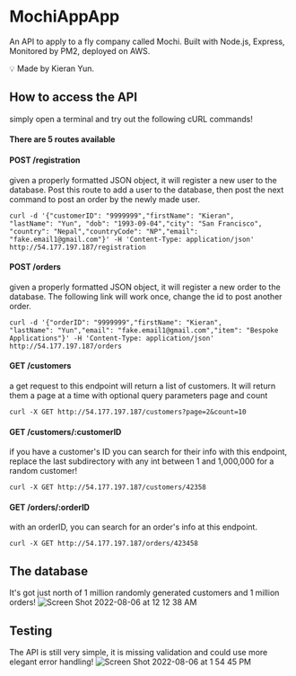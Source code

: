 # MochiAppApp
An API to apply to a fly company called Mochi. 
Built with Node.js, Express, Monitored by PM2, deployed on AWS.

:bulb:  Made by Kieran Yun.

## How to access the API
simply open a terminal and try out the following cURL commands!

#### There are 5 routes available 
#### POST /registration 
   given a properly formatted JSON object, it will register a new user to the database. Post this route to add a user to the database, then post the next command to post an order by the newly made user. 
   
   ```
curl -d '{"customerID": "9999999","firstName": "Kieran",
"lastName": "Yun", "dob": "1993-09-04","city": "San Francisco", "country": "Nepal","countryCode": "NP","email": "fake.email1@gmail.com"}' -H 'Content-Type: application/json' http://54.177.197.187/registration
 ```
 
#### POST /orders
   given a properly formatted JSON object, it will register a new order to the database. The following link will work once, change the id to post another order. 
   
```
curl -d '{"orderID": "9999999","firstName": "Kieran",
"lastName": "Yun","email": "fake.email1@gmail.com","item": "Bespoke Applications"}' -H 'Content-Type: application/json' http://54.177.197.187/orders
 ```
   
#### GET /customers
   a get request to this endpoint will return a list of customers. It will return them a page at a time with optional query parameters page and count
   ```
   curl -X GET http://54.177.197.187/customers?page=2&count=10
   ```
#### GET /customers/:customerID
   if you have a customer's ID you can search for their info with this endpoint, replace the last subdirectory with any int between 1 and 1,000,000 for a random customer!
   ```
   curl -X GET http://54.177.197.187/customers/42358
   ```
#### GET /orders/:orderID
   with an orderID, you can search for an order's info at this endpoint. 
   ```
   curl -X GET http://54.177.197.187/orders/423458
   ```
   
## The database
It's got just north of 1 million randomly generated customers and 1 million orders!
![Screen Shot 2022-08-06 at 12 12 38 AM](https://user-images.githubusercontent.com/18022276/183265784-6a905231-65ec-46cc-b21a-cf494031bbbe.png)

## Testing
The API is still very simple, it is missing validation and could use more elegant error handling! 
![Screen Shot 2022-08-06 at 1 54 45 PM](https://user-images.githubusercontent.com/18022276/183265779-b450443d-0cf0-4d8f-a343-87ce99fc69e9.png)


